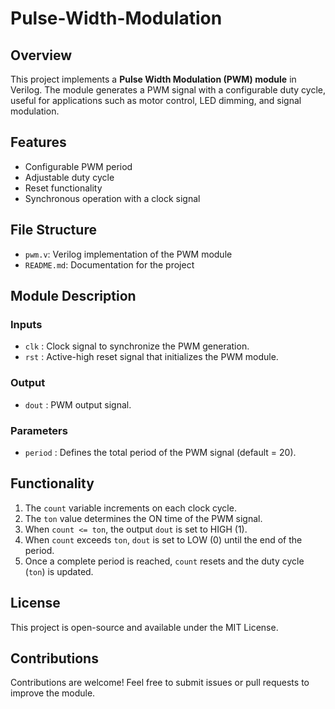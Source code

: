 # Pulse-Width-Modulation

## Overview
This project implements a **Pulse Width Modulation (PWM) module** in Verilog. The module generates a PWM signal with a configurable duty cycle, useful for applications such as motor control, LED dimming, and signal modulation.

## Features
- Configurable PWM period
- Adjustable duty cycle
- Reset functionality
- Synchronous operation with a clock signal

## File Structure
- `pwm.v`: Verilog implementation of the PWM module
- `README.md`: Documentation for the project

## Module Description
### Inputs
- `clk` : Clock signal to synchronize the PWM generation.
- `rst` : Active-high reset signal that initializes the PWM module.

### Output
- `dout` : PWM output signal.

### Parameters
- `period` : Defines the total period of the PWM signal (default = 20).

## Functionality
1. The `count` variable increments on each clock cycle.
2. The `ton` value determines the ON time of the PWM signal.
3. When `count <= ton`, the output `dout` is set to HIGH (1).
4. When `count` exceeds `ton`, `dout` is set to LOW (0) until the end of the period.
5. Once a complete period is reached, `count` resets and the duty cycle (`ton`) is updated.

## License
This project is open-source and available under the MIT License.

## Contributions
Contributions are welcome! Feel free to submit issues or pull requests to improve the module.
